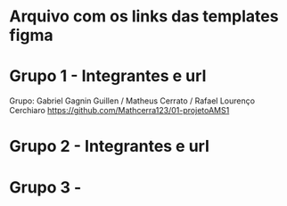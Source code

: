 # Arquivo com os links das templates figma

# Grupo 1 - Integrantes e url
Grupo: Gabriel Gagnin Guillen / Matheus Cerrato / Rafael Lourenço Cerchiaro 
https://github.com/Mathcerra123/01-projetoAMS1 

# Grupo 2 - Integrantes e url


# Grupo 3 - 

